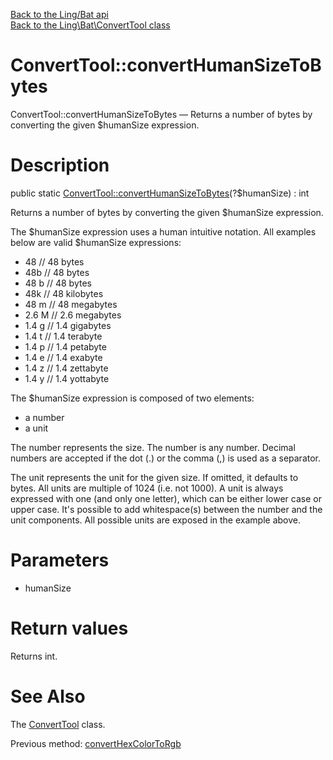 [Back to the Ling/Bat api](https://github.com/lingtalfi/Bat/blob/master/doc/api/Ling/Bat.md)<br>
[Back to the Ling\Bat\ConvertTool class](https://github.com/lingtalfi/Bat/blob/master/doc/api/Ling/Bat/ConvertTool.md)


ConvertTool::convertHumanSizeToBytes
================



ConvertTool::convertHumanSizeToBytes — Returns a number of bytes by converting the given $humanSize expression.




Description
================


public static [ConvertTool::convertHumanSizeToBytes](https://github.com/lingtalfi/Bat/blob/master/doc/api/Ling/Bat/ConvertTool/convertHumanSizeToBytes.md)(?$humanSize) : int




Returns a number of bytes by converting the given $humanSize expression.

The $humanSize expression uses a human intuitive notation. All examples below are valid $humanSize expressions:

- 48          // 48 bytes
- 48b         // 48 bytes
- 48 b        // 48 bytes
- 48k         // 48 kilobytes
- 48 m        // 48 megabytes
- 2.6 M       // 2.6 megabytes
- 1.4 g       // 1.4 gigabytes
- 1.4 t       // 1.4 terabyte
- 1.4 p       // 1.4 petabyte
- 1.4 e       // 1.4 exabyte
- 1.4 z       // 1.4 zettabyte
- 1.4 y       // 1.4 yottabyte


The $humanSize expression is composed of two elements:

- a number
- a unit

The number represents the size.
The number is any number. Decimal numbers are accepted if the dot (.) or the comma (,) is used as a separator.

The unit represents the unit for the given size.
If omitted, it defaults to bytes.
All units are multiple of 1024 (i.e. not 1000).
A unit is always expressed with one (and only one letter), which can be either lower case or upper case.
It's possible to add whitespace(s) between the number and the unit components.
All possible units are exposed in the example above.




Parameters
================


- humanSize

    


Return values
================

Returns int.








See Also
================

The [ConvertTool](https://github.com/lingtalfi/Bat/blob/master/doc/api/Ling/Bat/ConvertTool.md) class.

Previous method: [convertHexColorToRgb](https://github.com/lingtalfi/Bat/blob/master/doc/api/Ling/Bat/ConvertTool/convertHexColorToRgb.md)<br>

